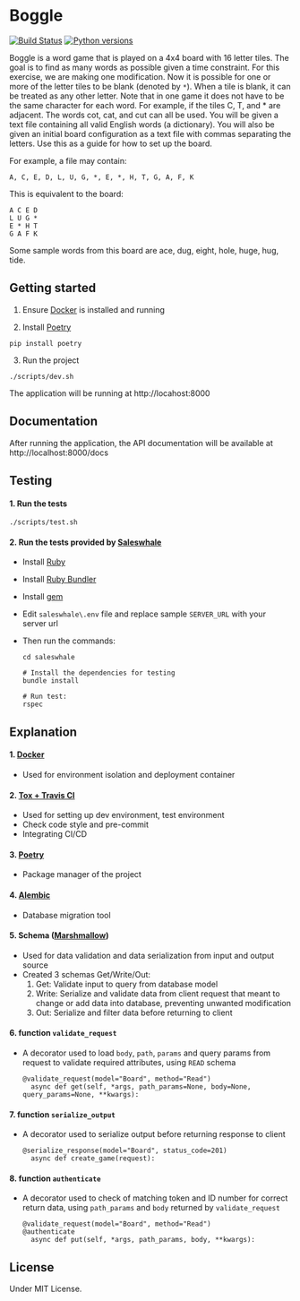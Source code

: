 # Boggle

[![Build Status](https://travis-ci.com/gianghta/Boggle.svg?branch=master)](https://travis-ci.com/gianghta/Boggle)
[![Python versions](https://img.shields.io/badge/python-3.6%20%7C%203.7%20%7C%203.8-blue)](
https://www.python.org)

Boggle is a word game that is played on a 4x4 board with 16 letter tiles.
The goal is to find as many words as possible given a time constraint.
For this exercise, we are making one modification.
Now it is possible for one or more of the letter tiles to be blank (denoted by `*`).
When a tile is blank, it can be treated as any other letter.
Note that in one game it does not have to be the same character for each word.
For example, if the tiles C, T, and * are adjacent. The words cot, cat,
and cut can all be used.  You will be given a text file containing all
valid English words (a dictionary). You will also be given an initial board
configuration as a text file with commas separating the letters.
Use this as a guide for how to set up the board.

For example, a file may contain:

```
A, C, E, D, L, U, G, *, E, *, H, T, G, A, F, K
```

This is equivalent to the board:

```
A C E D
L U G *
E * H T
G A F K
```

Some sample words from this board are ace, dug, eight, hole, huge, hug, tide.

## Getting started

1. Ensure [Docker](https://www.docker.com) is installed and running

2. Install [Poetry](https://github.com/python-poetry/poetry)
```
pip install poetry
```

3. Run the project
```
./scripts/dev.sh
```
The application will be running at http://locahost:8000

## Documentation

After running the application, the API documentation will be available at http://localhost:8000/docs

## Testing

#### 1. Run the tests

```
./scripts/test.sh
```

#### 2. Run the tests provided by [Saleswhale](https://www.saleswhale.com/)

- Install [Ruby](https://www.ruby-lang.org/en/downloads)

- Install [Ruby Bundler](https://bundler.io)

- Install [gem](https://rubygems.org/pages/download)

- Edit `saleswhale\.env` file and replace sample `SERVER_URL` with your server url

- Then run the commands:
  ```
  cd saleswhale

  # Install the dependencies for testing
  bundle install

  # Run test:
  rspec
  ```

## Explanation

#### 1. [Docker](https://www.docker.com/)
  - Used for environment isolation and deployment container

#### 2. [Tox + Travis CI](https://travis-ci.org/)
  - Used for setting up dev environment, test environment
  - Check code style and pre-commit
  - Integrating CI/CD

#### 3. [Poetry](https://python-poetry.org/)
  - Package manager of the project

#### 4. [Alembic](https://alembic.sqlalchemy.org/en/latest/)
  - Database migration tool

#### 5. Schema ([Marshmallow](https://marshmallow.readthedocs.io/en/stable/))
  * Used for data validation and data serialization from input and output source
  * Created 3 schemas Get/Write/Out:
    1. Get: Validate input to query from database model
    2. Write: Serialize and validate data from client request that meant to change or add data into database, preventing unwanted modification
    3. Out: Serialize and filter data before returning to client

#### 6. function ```validate_request```
  - A decorator used to load `body`, `path`, `params` and query params from request to validate required attributes, using `READ` schema

    ```
    @validate_request(model="Board", method="Read")
      async def get(self, *args, path_params=None, body=None, query_params=None, **kwargs):
    ```
#### 7. function ```serialize_output```
  - A decorator used to serialize output before returning response to client

    ```
    @serialize_response(model="Board", status_code=201)
      async def create_game(request):
    ```

#### 8. function ```authenticate```
  - A decorator used to check of matching token and ID number for correct return data, using `path_params` and `body` returned by `validate_request`

    ```
    @validate_request(model="Board", method="Read")
    @authenticate
      async def put(self, *args, path_params, body, **kwargs):
    ```

## License
Under MIT License.
